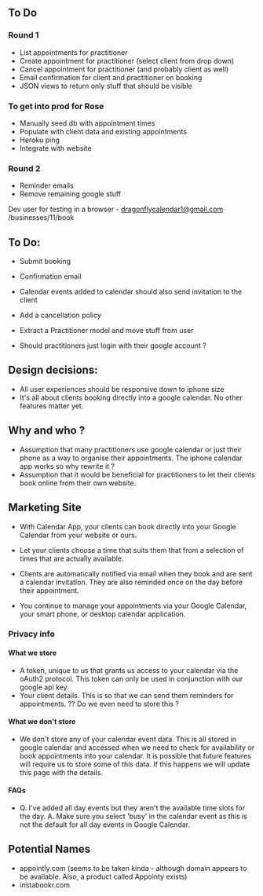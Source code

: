 ## To Do
### Round 1
 * List appointments for practitioner
 * Create appointment for practitioner (select client from drop down)
 * Cancel appointment for practitioner (and probably client as well)
 * Email confirmation for client and practitioner on booking
 * JSON views to return only stuff that should be visible

### To get into prod for Rose

 * Manually seed db with appointment times
 * Populate with client data and existing appointments
 * Heroku ping
 * Integrate with website

### Round 2
 * Reminder emails
 * Remove remaining google stuff














Dev user for testing in a browser - dragonflycalendar1@gmail.com
/businesses/11/book

## To Do:
* Submit booking
* Confirmation email
* Calendar events added to calendar should also send invitation to the client
* Add a cancellation policy
* Extract a Practitioner model and move stuff from user

* Should practitioners just login with their google account ?


## Design decisions:

* All user experiences should be responsive down to iphone size
* It's all about clients booking directly into a google calendar. No other features matter yet.


## Why and who ?

* Assumption that many practitioners use google calendar or just their phone as a way to organise their appointments. The iphone calendar app works so why rewrite it ?
* Assumption that it would be beneficial for practitioners to let their clients book online from their own website.


## Marketing Site

* With Calendar App, your clients can book directly into your Google Calendar from your website or ours.
* Let your clients choose a time that suits them that from a selection of times that are actually available.
* Clients are automatically notified via email when they book and are sent a calendar invitation. They are also reminded once on the day before their appointment.

* You continue to manage your appointments via your Google Calendar, your smart phone, or desktop calendar application.

### Privacy info

#### What we store
* A token, unique to us that grants us access to your calendar via the oAuth2 protocol. This token can only be used in conjunction with our google api key.
* Your client details. This is so that we can send them reminders for appointments. ?? Do we even need to store this ?

#### What we don't store
* We don't store any of your calendar event data. This is all stored in google calendar and accessed when we need to check for availability or book appointments into your calendar. It is possible that future features will require us to store some of this data. If this happens we will update this page with the details.

#### FAQs

* Q. I've added all day events but they aren't the available time slots for the day. A. Make sure you select 'busy' in the calendar event as this is not the default for all day events in Google Calendar.

## Potential Names

* appointly.com (seems to be taken kinda - although domain appears to be available. Also, a product called Appointy exists)
* instabookr.com